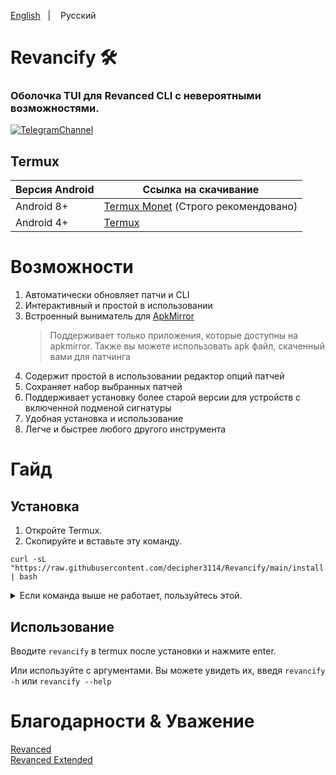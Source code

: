 <a href="https://github.com/decipher3114/Revancify">English</a>
&nbsp;&nbsp;| &nbsp;&nbsp;
Русский

# Revancify 🛠️
### Оболочка TUI для Revanced CLI с невероятными возможностями.

[![TelegramChannel](https://img.shields.io/badge/Telegram_Support_Chat-2CA5E0?style=for-the-badge&logo=Telegram&logoColor=FFFFFF)](https://t.me/revancifychat)

## Termux
| Версия Android | Ссылка на скачивание|
| ---- | ----- |
| Android 8+ | [Termux Monet](https://github.com/HardcodedCat/termux-monet/releases/latest) (Строго рекомендовано)
| Android 4+ | [Termux](https://github.com/termux/termux-app/releases/latest)

# Возможности
1. Автоматически обновляет патчи и CLI
2. Интерактивный и простой в использовании
3. Встроенный выниматель для [ApkMirror](https://apkmirror.com)
    > Поддерживает только приложения, которые доступны на apkmirror. Также вы можете использовать apk файл, скаченный вами для патчинга
4. Содержит простой в использовании редактор опций патчей
5. Сохраняет набор выбранных патчей
6. Поддерживает установку более старой версии для устройств с включенной подменой сигнатуры
7. Удобная установка и использование
6. Легче и быстрее любого другого инструмента

# Гайд

## Установка
1. Откройте Termux.  
2. Скопируйте и вставьте эту команду.  
```
curl -sL "https://raw.githubusercontent.com/decipher3114/Revancify/main/install.sh" | bash
```

<details>
  <summary>Если команда выше не работает, пользуйтесь этой.</summary>

  ```
pkg update -y -o Dpkg::Options::="--force-confnew" && pkg install git -y && git clone --depth=1 https://github.com/decipher3114/Revancify.git && ./Revancify/revancify
```
</details>

## Использование
Вводите `revancify` в termux после установки и нажмите enter.  

Или используйте с аргументами. Вы можете увидеть их, введя `revancify -h` или `revancify --help`

# Благодарности & Уважение
[Revanced](https://github.com/revanced)  
[Revanced Extended](https://github.com/inotia00)  
